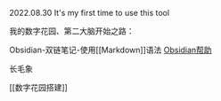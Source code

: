 2022.08.30 It's my first time to use this tool

我的数字花园、第二大脑开始之路：

Obsidian-双链笔记-使用[[Markdown]]语法
	[Obsidian帮助](https://publish.obsidian.md/help-zh/)

长毛象

[[数字花园搭建]]
